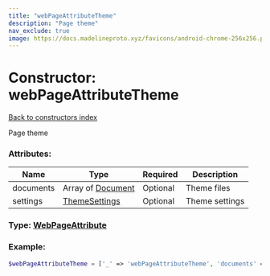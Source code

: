 ```yaml
---
title: "webPageAttributeTheme"
description: "Page theme"
nav_exclude: true
image: https://docs.madelineproto.xyz/favicons/android-chrome-256x256.png
---
```

# Constructor: webPageAttributeTheme  
[Back to constructors index](/API_docs/constructors/index.md)



Page theme

### Attributes:

| Name     |    Type       | Required | Description |
|----------|---------------|----------|-------------|
|documents|Array of [Document](/API_docs/types/Document.md) | Optional|Theme files|
|settings|[ThemeSettings](/API_docs/types/ThemeSettings.md) | Optional|Theme settings|



### Type: [WebPageAttribute](/API_docs/types/WebPageAttribute.md)


### Example:

```php
$webPageAttributeTheme = ['_' => 'webPageAttributeTheme', 'documents' => [Document, Document], 'settings' => ThemeSettings];
```  
